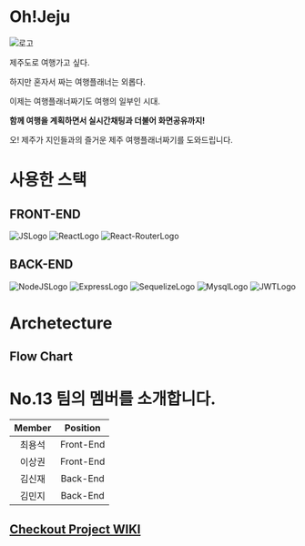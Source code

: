 # Oh!Jeju

![로고](https://user-images.githubusercontent.com/83864824/132610727-95c528c0-afde-4b0e-a329-08fce48d706f.png)

제주도로 여행가고 싶다.

하지만 혼자서 짜는 여행플래너는 외롭다.

이제는 여행플래너짜기도 여행의 일부인 시대.

**함께 여행을 계획하면서 실시간채팅과 더불어 화면공유까지!**

오! 제주가 지인들과의 즐거운 제주 여행플래너짜기를 도와드립니다.

# 사용한 스택

## FRONT-END

![JSLogo](https://img.shields.io/badge/FRONT-JAVASCRIPT-yellow?style=for-the-badge&logo=javascript)
![ReactLogo](https://img.shields.io/badge/FRONT-REACT-9cf?style=for-the-badge&logo=react)
![React-RouterLogo](https://img.shields.io/badge/FRONT-REACT--ROUTER-critical?style=for-the-badge&logo=react-router)

## BACK-END

![NodeJSLogo](https://img.shields.io/badge/BACK-NodeJS-green?style=for-the-badge&logo=node.js)
![ExpressLogo](https://img.shields.io/badge/BACK-EXPRESS-black?style=for-the-badge&logo=express)
![SequelizeLogo](https://img.shields.io/badge/BACK-SEQUELIZE-9cf?style=for-the-badge&logo=sequelize)
![MysqlLogo](https://img.shields.io/badge/BACK-MYSQL-blue?style=for-the-badge&logo=mysql)
![JWTLogo](https://img.shields.io/badge/BACK-JSON--WEB--TOKEN-inactive?style=for-the-badge&logo=json-web-tokens)

# Archetecture



## Flow Chart



# No.13 팀의 멤버를 소개합니다.

| Member | Position  |
| :----: | :-------: |
| 최용석 | Front-End  |
| 이상권 | Front-End  |
| 김신재 | Back-End |
| 김민지 | Back-End |

## [Checkout Project WIKI](https://github.com/codestates/im30project13/wiki)
